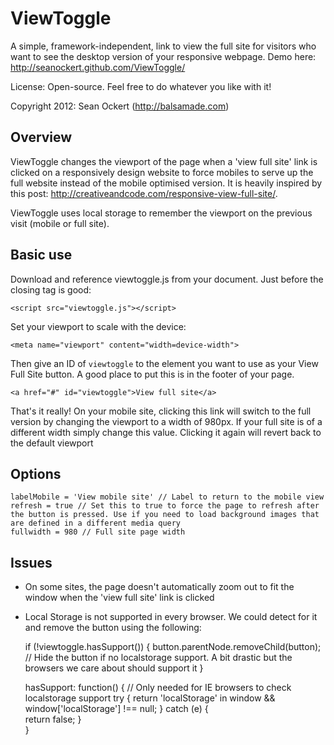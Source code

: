 # ViewToggle #

A simple, framework-independent, link to view the full site for visitors who want to see the desktop version of your responsive webpage. Demo here: http://seanockert.github.com/ViewToggle/

License: Open-source. Feel free to do whatever you like with it!

Copyright 2012: Sean Ockert (http://balsamade.com) 

## Overview
ViewToggle changes the viewport of the page when a 'view full site' link is clicked on a responsively design website to force mobiles to serve up the full website instead of the mobile optimised version. It is heavily inspired by this post: http://creativeandcode.com/responsive-view-full-site/.

ViewToggle uses local storage to remember the viewport on the previous visit (mobile or full site). 

## Basic use

Download and reference viewtoggle.js from your document. Just before the closing </body> tag is good:

    <script src="viewtoggle.js"></script>
	
Set your viewport to scale with the device:

	<meta name="viewport" content="width=device-width">	

Then give an ID of `viewtoggle` to the element you want to use as your View Full Site button. A good place to put this is in the footer of your page.

	<a href="#" id="viewtoggle">View full site</a>

That's it really! On your mobile site, clicking this link will switch to the full version by changing the viewport to a width of 980px. If your full site is of a different width simply change this value. Clicking it again will revert back to the default viewport

## Options

	labelMobile = 'View mobile site' // Label to return to the mobile view
	refresh = true // Set this to true to force the page to refresh after the button is pressed. Use if you need to load background images that are defined in a different media query
	fullwidth = 980 // Full site page width

## Issues

- On some sites, the page doesn't automatically zoom out to fit the window when the 'view full site' link is clicked
- Local Storage is not supported in every browser. We could detect for it and remove the button using the following:

	if (!viewtoggle.hasSupport()) {
		button.parentNode.removeChild(button);  // Hide the button if no localstorage support. A bit drastic but the browsers we care about should support it
	}

	hasSupport: function() { // Only needed for IE browsers to check localstorage support
		try {
			return 'localStorage' in window && window['localStorage'] !== null;
		} catch (e) {	
			return false;
		}		
	}

